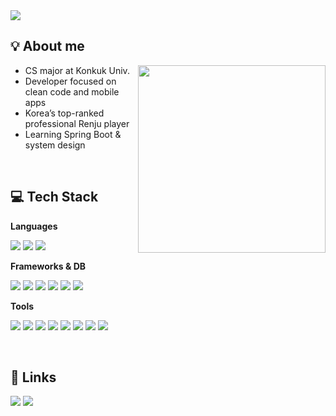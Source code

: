 <img src="https://capsule-render.vercel.app/api?type=waving&color=4cc3db&height=100&section=header" />

<h2>💡 About me</h2>

<p align="left">
  <img align="right" src="https://github-readme-stats.vercel.app/api/top-langs/?username=isoo127&layout=compact&langs_count=4&theme=transparent" width="300" />
  <ul>
    <li>CS major at Konkuk Univ.</li>
    <li>Developer focused on clean code and mobile apps</li>
    <li>Korea’s top-ranked professional Renju player</li>
    <li>Learning Spring Boot & system design</li>
  </ul>
</p>
<br>

<h2>💻 Tech Stack</h2>

<!-- Languages -->
<p><strong>Languages</strong></p>
<p>
  <img src="https://img.shields.io/badge/Java-007396?style=flat-square&logo=java&logoColor=white" />
  <img src="https://img.shields.io/badge/Kotlin-7F52FF?style=flat-square&logo=kotlin&logoColor=white" />
  <img src="https://img.shields.io/badge/C++-00599C?style=flat-square&logo=c%2b%2b&logoColor=white" />
</p>

<!-- Frameworks -->
<p><strong>Frameworks & DB</strong></p>
<p>
  <img src="https://img.shields.io/badge/Spring%20Boot-6DB33F?style=flat-square&logo=springboot&logoColor=white" />
  <img src="https://img.shields.io/badge/Hibernate-59666C?style=flat-square&logo=hibernate&logoColor=white" />
  <img src="https://img.shields.io/badge/Gradle-02303A?style=flat-square&logo=gradle&logoColor=white" />
  <img src="https://img.shields.io/badge/Android-3DDC84?style=flat-square&logo=android&logoColor=white" />
  <img src="https://img.shields.io/badge/MySQL-4479A1?style=flat-square&logo=mysql&logoColor=white" />
  <img src="https://img.shields.io/badge/Redis-DC382D?style=flat-square&logo=redis&logoColor=white" />
</p>

<!-- Tools -->
<p><strong>Tools</strong></p>
<p>
  <img src="https://img.shields.io/badge/IntelliJ%20IDEA-000000?style=flat-square&logo=intellijidea&logoColor=white" />
  <img src="https://img.shields.io/badge/VS%20Code-007ACC?style=flat-square&logo=visualstudiocode&logoColor=white" />
  <img src="https://img.shields.io/badge/Mockito-45B8D8?style=flat-square&logo=testinglibrary&logoColor=white" />
  <img src="https://img.shields.io/badge/AWS-232F3E?style=flat-square&logo=amazonwebservices&logoColor=white" />
  <img src="https://img.shields.io/badge/Docker-2496ED?style=flat-square&logo=docker&logoColor=white" />
  <img src="https://img.shields.io/badge/Git-F05032?style=flat-square&logo=git&logoColor=white" />
  <img src="https://img.shields.io/badge/GitHub%20Actions-2088FF?style=flat-square&logo=githubactions&logoColor=white" />
  <img src="https://img.shields.io/badge/Android%20Studio-3DDC84?style=flat-square&logo=androidstudio&logoColor=white" />
</p>
<br>

<h2>🔗 Links</h2>
<a href="https://isoo127.github.io/"><img src="http://img.shields.io/badge/-Tech%20blog-black?style=flat-square&logo=github" /></a>
<a href="https://www.renju.net/people/130071/"><img src="http://img.shields.io/badge/-Renju%20profile-blue?style=flat-square&logo=googletagmanager" /></a>
